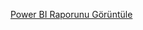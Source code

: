 [Power BI Raporunu Görüntüle](https://app.powerbi.com/links/fu_o4g_vqY?ctid=048e1d7c-5205-48c0-88ae-7a05c05e0151&pbi_source=linkShare&bookmarkGuid=8578c853-f7ad-48b4-8e7e-23b15b6bcb27)
